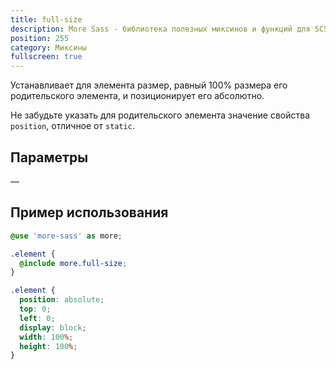 ```yaml
---
title: full-size
description: More Sass - библиотека полезных миксинов и функций для SCSS.
position: 255
category: Миксины
fullscreen: true
---
```


Устанавливает для элемента размер, равный 100% размера его родительского элемента, и позиционирует его абсолютно.

<alert type="warning">Не забудьте указать для родительского элемента значение свойства `position`, отличное от `static`.</alert>

## Параметры

—

## Пример использования

<code-group>

  <code-block label="SCSS" active>

  ```scss
  @use 'more-sass' as more;

  .element {
  	@include more.full-size;
  }
  ```

  </code-block>

  <code-block label="Результат">

  ```css
  .element {
  	position: absolute;
  	top: 0;
  	left: 0;
  	display: block;
  	width: 100%;
  	height: 100%;
  }
  ```

  </code-block>

</code-group>
